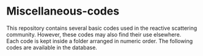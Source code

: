 # Miscellaneous-codes
This repository contains several basic codes used in the reactive scattering community. However, these codes may also find their use elsewhere.<br>
Each code is kept inside a folder arranged in numeric order. The following codes are available in the database.


